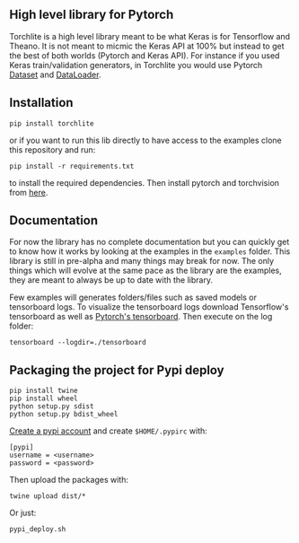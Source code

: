 ## High level library for Pytorch

Torchlite is a high level library meant to be what Keras is for Tensorflow and Theano.
It is not meant to micmic the Keras API at 100% but instead to get the best of both
worlds (Pytorch and Keras API). 
For instance if you used Keras train/validation generators, in Torchlite you would
use Pytorch [Dataset](http://pytorch.org/docs/master/data.html#torch.utils.data.Dataset) and
[DataLoader](http://pytorch.org/docs/master/data.html#torch.utils.data.DataLoader).

## Installation

```
pip install torchlite
```

or if you want to run this lib directly to have access to the examples clone this repository and run:

```
pip install -r requirements.txt
```

to install the required dependencies.
Then install pytorch and torchvision from [here](http://pytorch.org/).

## Documentation

For now the library has no complete documentation but you can quickly get to know how
it works by looking at the examples in the `examples` folder. This library is still in
pre-alpha and many things may break for now. The only things which will evolve at the same
pace as the library are the examples, they are meant to always be up to date with
the library.

Few examples will generates folders/files such as saved models or tensorboard logs.
To visualize the tensorboard logs download Tensorflow's tensorboard as well as 
[Pytorch's tensorboard](https://github.com/lanpa/tensorboard-pytorch). Then execute on the
log folder:
```
tensorboard --logdir=./tensorboard
```

## Packaging the project for Pypi deploy

```
pip install twine
pip install wheel
python setup.py sdist
python setup.py bdist_wheel
```

[Create a pypi account](https://packaging.python.org/tutorials/distributing-packages/#id76) and create `$HOME/.pypirc` with:
```
[pypi]
username = <username>
password = <password>
```

Then upload the packages with:
```
twine upload dist/*
```

Or just:
```
pypi_deploy.sh
```
